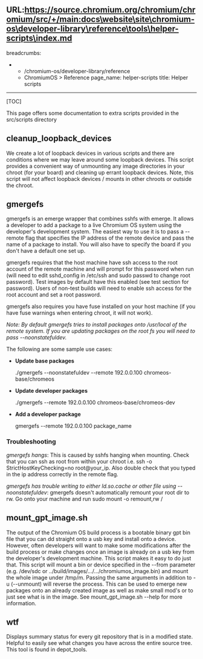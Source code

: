 URL:https://source.chromium.org/chromium/chromium/src/+/main:docs\website\site\chromium-os\developer-library\reference\tools\helper-scripts\index.md
---
breadcrumbs:
- - /chromium-os/developer-library/reference
  - ChromiumOS > Reference
page_name: helper-scripts
title: Helper scripts
---

[TOC]

This page offers some documentation to extra scripts provided in the src/scripts
directory

## cleanup_loopback_devices

We create a lot of loopback devices in various scripts and there are conditions
where we may leave around some loopback devices. This script provides a
convenient way of unmounting any image directories in your chroot (for your
board) and cleaning up errant loopback devices. Note, this script will not
affect loopback devices / mounts in other chroots or outside the chroot.

## gmergefs

gmergefs is an emerge wrapper that combines sshfs with emerge. It allows a
developer to add a package to a live Chromium OS system using the developer's
development system. The easiest way to use it is to pass a --remote flag that
specifies the IP address of the remote device and pass the name of a package to
install. You will also have to specify the board if you don't have a default one
set up.

gmergefs requires that the host machine have ssh access to the root account of
the remote machine and will prompt for this password when run (will need to edit
sshd_config in /etc/ssh and sudo passwd to change root password). Test images by
default have this enabled (see test section for password). Users of non-test
builds will need to enable ssh access for the root account and set a root
password.

gmergefs also requires you have fuse installed on your host machine (if you have
fuse warnings when entering chroot, it will not work).

*Note: By default gmergefs tries to install packages onto /usr/local of the
remote system. If you are updating packages on the root fs you will need to pass
--noonstatefuldev.*

The following are some sample use cases:

*   **Update base packages**

    ./gmergefs --noonstatefuldev --remote 192.0.0.100 chromeos-base/chromeos

*   **Update developer packages**

    ./gmergefs --remote 192.0.0.100 chromeos-base/chromeos-dev

*   **Add a developer package**

    gmergefs --remote 192.0.0.100 package_name

### Troubleshooting

*gmergefs hangs*: This is caused by sshfs hanging when mounting. Check that you
can ssh as root from within your chroot i.e. ssh -o StrictHostKeyChecking=no
root@your_ip. Also double check that you typed in the ip address correctly in
the remote flag.

*gmergefs has trouble writing to either ld.so.cache or other file using
--noonstatefuldev*: gmergefs doesn't automatically remount your root dir to rw.
Go onto your machine and run sudo mount -o remount,rw /

## mount_gpt_image.sh

The output of the Chromium OS build process is a bootable binary gpt bin file
that you can dd straight onto a usb key and install onto a device. However,
often developers will want to make some modifications after the build process or
make changes once an image is already on a usb key from the developer's
development machine. This script makes it easy to do just that. This script will
mount a bin or device specified in the --from parameter (e.g. /dev/sdc or
../build/images/.../.../chromiumos_image.bin) and mount the whole image under
/tmp/m. Passing the same arguments in addition to -u (--unmount) will reverse
the process. This can be used to emerge new packages onto an already created
image as well as make small mod's or to just see what is in the image. See
mount_gpt_image.sh --help for more information.

## wtf

Displays summary status for every git repository that is in a modified state.
Helpful to easily see what changes you have across the entire source tree. This
tool is found in depot_tools.
